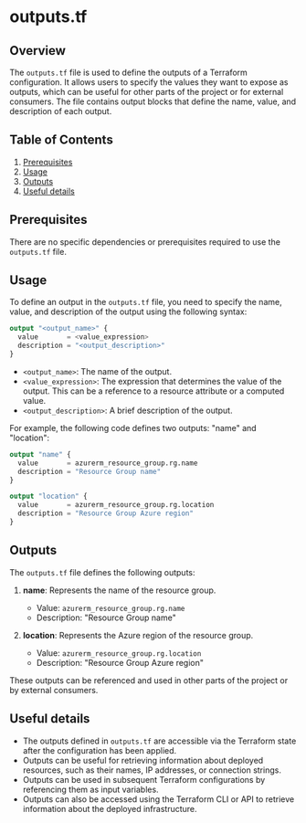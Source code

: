 # outputs.tf
## Overview
The `outputs.tf` file is used to define the outputs of a Terraform configuration. It allows users to specify the values they want to expose as outputs, which can be useful for other parts of the project or for external consumers. The file contains output blocks that define the name, value, and description of each output.

## Table of Contents
1. [Prerequisites](#prerequisites)
2. [Usage](#usage)
3. [Outputs](#outputs)
4. [Useful details](#useful-details)

## Prerequisites
There are no specific dependencies or prerequisites required to use the `outputs.tf` file.

## Usage
To define an output in the `outputs.tf` file, you need to specify the name, value, and description of the output using the following syntax:

```terraform
output "<output_name>" {
  value       = <value_expression>
  description = "<output_description>"
}
```

- `<output_name>`: The name of the output.
- `<value_expression>`: The expression that determines the value of the output. This can be a reference to a resource attribute or a computed value.
- `<output_description>`: A brief description of the output.

For example, the following code defines two outputs: "name" and "location":

```terraform
output "name" {
  value       = azurerm_resource_group.rg.name
  description = "Resource Group name"
}

output "location" {
  value       = azurerm_resource_group.rg.location
  description = "Resource Group Azure region"
}
```

## Outputs
The `outputs.tf` file defines the following outputs:

1. **name**: Represents the name of the resource group.
   - Value: `azurerm_resource_group.rg.name`
   - Description: "Resource Group name"

2. **location**: Represents the Azure region of the resource group.
   - Value: `azurerm_resource_group.rg.location`
   - Description: "Resource Group Azure region"

These outputs can be referenced and used in other parts of the project or by external consumers.

## Useful details
- The outputs defined in `outputs.tf` are accessible via the Terraform state after the configuration has been applied.
- Outputs can be useful for retrieving information about deployed resources, such as their names, IP addresses, or connection strings.
- Outputs can be used in subsequent Terraform configurations by referencing them as input variables.
- Outputs can also be accessed using the Terraform CLI or API to retrieve information about the deployed infrastructure.